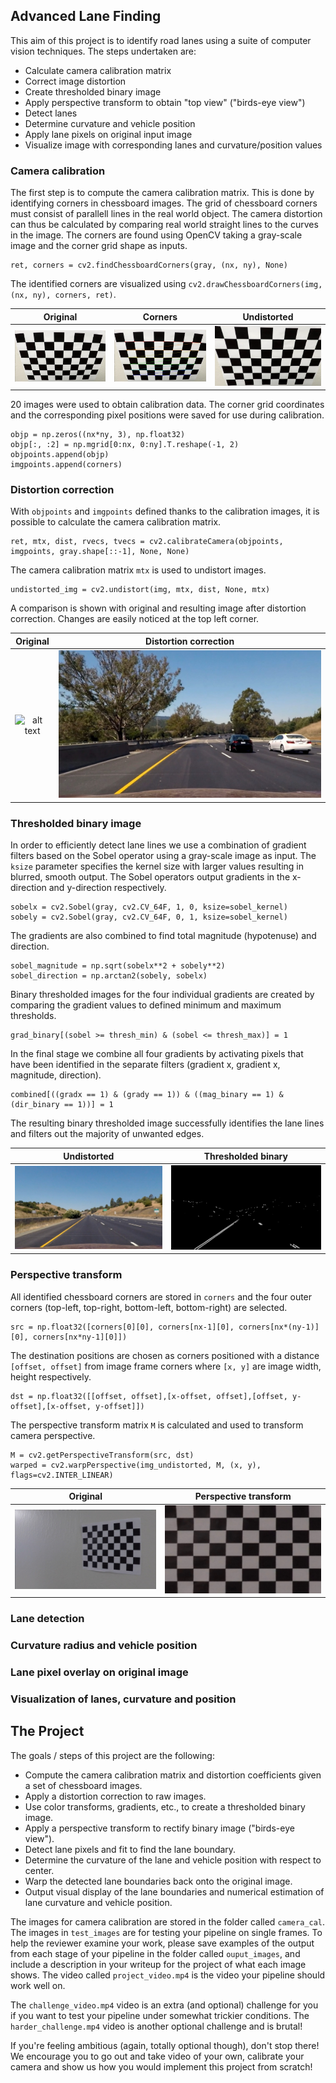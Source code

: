 Advanced Lane Finding
---

This aim of this project is to identify road lanes using a suite of computer vision techniques.
The steps undertaken are:
* Calculate camera calibration matrix
* Correct image distortion
* Create thresholded binary image
* Apply perspective transform to obtain "top view" ("birds-eye view")
* Detect lanes
* Determine curvature and vehicle position
* Apply lane pixels on original input image
* Visualize image with corresponding lanes and curvature/position values


[//]: # (Image References)

[image1]: ./output_images/chessboard_original.jpg "Chessboard"
[image2]: ./output_images/chessboard_corners.jpg "Chessboard corners"
[image3]: ./output_images/chessboard_undistort.jpg "Chessboard undistorted"
[image4]: ./test_images/test6.jpg 
[image5]: ./output_images/test6.jpg
[image8]: ./output_images/calibration12_original.jpg
[image9]: ./output_images/calibration12_perspective_transform.jpg
[image6]: ./output_images/straight_lines1.jpg
[image7]: ./output_images/straight_lines1_binary_thresholded.jpg

### Camera calibration
The first step is to compute the camera calibration matrix. This is done by identifying corners in chessboard images. The grid of chessboard corners must consist of parallell lines in the real world object.
The camera distortion can thus be calculated by comparing real world straight lines to the curves in the image.
The corners are found using OpenCV taking a gray-scale image and the corner grid shape as inputs.
    
    ret, corners = cv2.findChessboardCorners(gray, (nx, ny), None)
    
The identified corners are visualized using `cv2.drawChessboardCorners(img, (nx, ny), corners, ret)`.

Original     | Corners        | Undistorted
:----------------------:|:-------------------------:|:------:
![alt text][image1]     |  ![alt text][image2]      | ![alt text][image3] 

20 images were used to obtain calibration data. The corner grid coordinates and the corresponding pixel positions were saved for use during calibration. 
 
    objp = np.zeros((nx*ny, 3), np.float32)
    objp[:, :2] = np.mgrid[0:nx, 0:ny].T.reshape(-1, 2)
    objpoints.append(objp)
    imgpoints.append(corners)

### Distortion correction
With `objpoints` and `imgpoints` defined thanks to the calibration images, it is possible to calculate the camera calibration matrix.
    
    ret, mtx, dist, rvecs, tvecs = cv2.calibrateCamera(objpoints, imgpoints, gray.shape[::-1], None, None)
    
 The camera calibration matrix `mtx` is used to undistort images.
    
    undistorted_img = cv2.undistort(img, mtx, dist, None, mtx)

A comparison is shown with original and resulting image after distortion correction. Changes are easily noticed at the top left corner.

Original                | Distortion correction
:----------------------:|:-------------------------:
![alt text][image4]     |  ![alt text][image5]

### Thresholded binary image
In order to efficiently detect lane lines we use a combination of gradient filters based on the Sobel operator using a gray-scale image as input.
The `ksize` parameter specifies the kernel size with larger values resulting in blurred, smooth output.
The Sobel operators output gradients in the x-direction and y-direction respectively.
    
    sobelx = cv2.Sobel(gray, cv2.CV_64F, 1, 0, ksize=sobel_kernel)
    sobely = cv2.Sobel(gray, cv2.CV_64F, 0, 1, ksize=sobel_kernel)
    
The gradients are also combined to find total magnitude (hypotenuse) and direction.
 
    sobel_magnitude = np.sqrt(sobelx**2 + sobely**2)
    sobel_direction = np.arctan2(sobely, sobelx)
    
Binary thresholded images for the four individual gradients are created by comparing the gradient values to defined minimum and maximum thresholds.

    grad_binary[(sobel >= thresh_min) & (sobel <= thresh_max)] = 1
    
In the final stage we combine all four gradients by activating pixels that have been identified in the separate filters (gradient x, gradient x, magnitude, direction).

    combined[((gradx == 1) & (grady == 1)) & ((mag_binary == 1) & (dir_binary == 1))] = 1
    
The resulting binary thresholded image successfully identifies the lane lines and filters out the majority of unwanted edges.

Undistorted                | Thresholded binary
:----------------------:|:-------------------------:
![alt text][image6]     |  ![alt text][image7]

### Perspective transform
All identified chessboard corners are stored in `corners` and the four outer corners (top-left, top-right, bottom-left, bottom-right) are selected.

    src = np.float32([corners[0][0], corners[nx-1][0], corners[nx*(ny-1)][0], corners[nx*ny-1][0]])

The destination positions are chosen as corners positioned with a distance `[offset, offset]` from image frame corners where `[x, y]` are image width, height respectively.   

    dst = np.float32([[offset, offset],[x-offset, offset],[offset, y-offset],[x-offset, y-offset]])

The perspective transform matrix `M` is calculated and used to transform camera perspective.

    M = cv2.getPerspectiveTransform(src, dst)
    warped = cv2.warpPerspective(img_undistorted, M, (x, y), flags=cv2.INTER_LINEAR)


Original                | Perspective transform
:----------------------:|:-------------------------:
![alt text][image8]     |  ![alt text][image9]

### Lane detection

### Curvature radius and vehicle position
 
### Lane pixel overlay on original image

### Visualization of lanes, curvature and position


The Project
---

The goals / steps of this project are the following:

* Compute the camera calibration matrix and distortion coefficients given a set of chessboard images.
* Apply a distortion correction to raw images.
* Use color transforms, gradients, etc., to create a thresholded binary image.
* Apply a perspective transform to rectify binary image ("birds-eye view").
* Detect lane pixels and fit to find the lane boundary.
* Determine the curvature of the lane and vehicle position with respect to center.
* Warp the detected lane boundaries back onto the original image.
* Output visual display of the lane boundaries and numerical estimation of lane curvature and vehicle position.

The images for camera calibration are stored in the folder called `camera_cal`.  The images in `test_images` are for testing your pipeline on single frames.  To help the reviewer examine your work, please save examples of the output from each stage of your pipeline in the folder called `ouput_images`, and include a description in your writeup for the project of what each image shows.    The video called `project_video.mp4` is the video your pipeline should work well on.  

The `challenge_video.mp4` video is an extra (and optional) challenge for you if you want to test your pipeline under somewhat trickier conditions.  The `harder_challenge.mp4` video is another optional challenge and is brutal!

If you're feeling ambitious (again, totally optional though), don't stop there!  We encourage you to go out and take video of your own, calibrate your camera and show us how you would implement this project from scratch!
